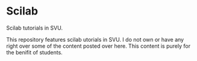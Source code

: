 # Scilab

Scilab tutorials in SVU.

This repository features scilab utorials in SVU. I do not own or have any right over some of the content posted over here. This content is purely for the benifit of students.
